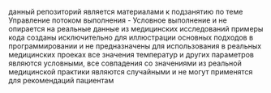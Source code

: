 данный репозиторий является материалами к подзанятию по теме Управление потоком выполнения - Условное выполнение и не опирается на реальные данные из медицинских исследований 
примеры кода созданы исключительно для иллюстрации основных подходов в программировании и не предназначены для использования в реальных медицинских проеках
все значения температур и других параметров являются условными, все совпадения со значениями из реальной медицинской практики являются случайными и не могут применятся для рекомендаций пациентам